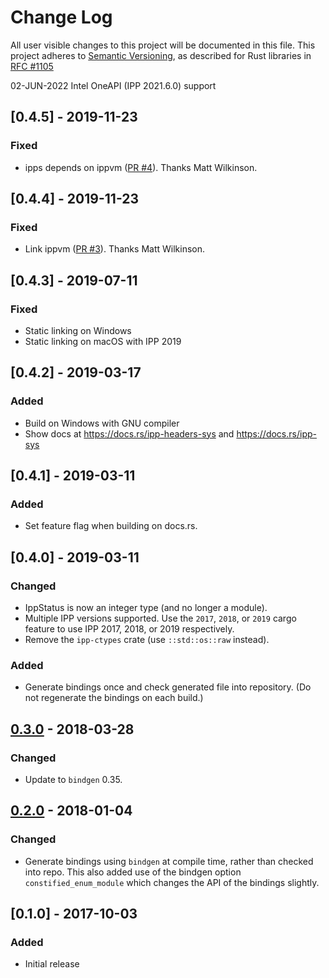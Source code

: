 # Change Log

All user visible changes to this project will be documented in this file.
This project adheres to [Semantic Versioning](http://semver.org/), as described
for Rust libraries in [RFC #1105](https://github.com/rust-lang/rfcs/blob/master/text/1105-api-evolution.md)

02-JUN-2022
Intel OneAPI (IPP 2021.6.0) support


## [0.4.5] - 2019-11-23

### Fixed

* ipps depends on ippvm ([PR #4](https://github.com/astraw/ipp-sys/pull/4)).
  Thanks Matt Wilkinson.

## [0.4.4] - 2019-11-23

### Fixed

* Link ippvm ([PR #3](https://github.com/astraw/ipp-sys/pull/3)). Thanks Matt Wilkinson.

## [0.4.3] - 2019-07-11

### Fixed

* Static linking on Windows
* Static linking on macOS with IPP 2019

## [0.4.2] - 2019-03-17

### Added

* Build on Windows with GNU compiler
* Show docs at https://docs.rs/ipp-headers-sys and https://docs.rs/ipp-sys

## [0.4.1] - 2019-03-11

### Added

* Set feature flag when building on docs.rs.

## [0.4.0] - 2019-03-11

### Changed

* IppStatus is now an integer type (and no longer a module).
* Multiple IPP versions supported. Use the `2017`, `2018`, or `2019` cargo
  feature to use IPP 2017, 2018, or 2019 respectively.
* Remove the `ipp-ctypes` crate (use `::std::os::raw` instead).

### Added

* Generate bindings once and check generated file into repository. (Do not
  regenerate the bindings on each build.)

## [0.3.0] - 2018-03-28

### Changed

* Update to `bindgen` 0.35.

## [0.2.0] - 2018-01-04

### Changed

* Generate bindings using `bindgen` at compile time, rather than checked into
  repo. This also added use of the bindgen option `constified_enum_module` which
  changes the API of the bindings slightly.

## [0.1.0] - 2017-10-03

### Added

* Initial release

[0.3.0]: https://github.com/astraw/ipp-sys/compare/0.2.0...0.3.0
[0.2.0]: https://github.com/astraw/ipp-sys/compare/0.1.0...0.2.0
